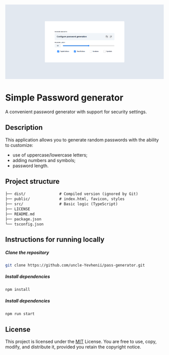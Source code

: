 <a href="https://pass-generator-delta.vercel.app/"><img src="./public/preview.png" title="Simple Password generator" alt="Simple Password generator"></a>

# Simple Password generator

A convenient password generator with support for security settings.

## Description

This application allows you to generate random passwords with the ability to customize:

-   use of uppercase/lowercase letters;
-   adding numbers and symbols;
-   password length.

## Project structure

```
├── dist/               # Compiled version (ignored by Git)
├── public/             # index.html, favicon, styles
├── src/                # Basic logic (TypeScript)
├── LICENSE
├── README.md
├── package.json
└── tsconfig.json
```

## Instructions for running locally

##### Clone the repository

```bash
git clone https://github.com/uncle-Yevhenii/pass-generator.git
```

##### Install dependencies

```bash
npm install
```

##### Install dependencies

```bash
npm run start
```

## License

This project is licensed under the [MIT](LICENSE) License.
You are free to use, copy, modify, and distribute it, provided you retain the copyright notice.
